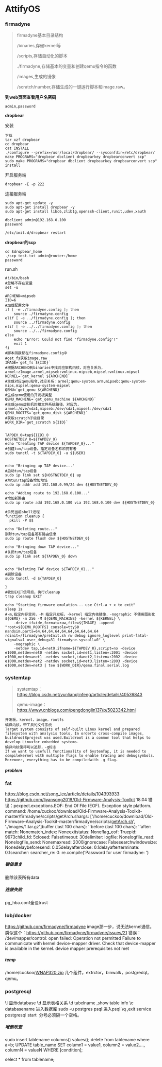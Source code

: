 # AttifyOS

### firmadyne

>firmadyne基本目录结构
>
>/binaries,存储kernel等
>
>/scripts,存储自动化的脚本
>
>./firmadyne,存储基本的变量和创建qemu指令的函数
>
>/images,生成的镜像
>
>/scratch/number,存储生成的一键运行脚本和image.raw。

**到web页面查看用户名密码**

```
admin,password
```

**dropbear**

安装

```
下载
tar xzf dropbear
cd dropbear
cat INSTALL
./configure --prefix=/usr/local/dropbear/ --sysconfdir=/etc/dropbear/
make PROGRAMS="dropbear dbclient dropbearkey dropbearconvert scp"
sudo make PROGRAMS="dropbear dbclient dropbearkey dropbearconvert scp" install   
```

开启服务端

```
dropbear -E -p 222
```



连接服务端

```
sudo apt-get update -y
sudo apt-get install dropbear -y
sudo apt-get install libc6,zlib1g,openssh-client,runit,udev,xauth
```

```
dbclient admin@192.168.0.100
password

/etc/init.d/dropbear restart
```

**dropbear的scp**

```
cd $dropbear_home
./scp test.txt admin@router:/home
password
```

run.sh

```
#!/bin/bash
#忽略不存在变量
set -u

ARCHEND=mipseb
IID=6
#加载配置文件
if [ -e ./firmadyne.config ]; then
    source ./firmadyne.config
elif [ -e ../firmadyne.config ]; then
    source ../firmadyne.config
elif [ -e ../../firmadyne.config ]; then
    source ../../firmadyne.config
else
    echo "Error: Could not find 'firmadyne.config'!"
    exit 1
fi
#脚本函数都在firmadyne.config中
#get_fs获取image.raw
IMAGE=`get_fs ${IID}`
#根据ARCHEND到binaries中找对应架构内核，对应关系为，armel:zImage.armel,mipseb:vmlinux.mipseb,mipsel:vmlinux.mipsel
KERNEL=`get_kernel ${ARCHEND}`
#生成对应qemu指令,对应关系：armel:qemu-system.arm,mipseb:qemu-system-mips,mipsel:qemu-system-mipsel
QEMU=`get_qemu ${ARCHEND}`
#生成qemu使用的开发板类型
QEMU_MACHINE=`get_qemu_machine ${ARCHEND}`
#生成qemu虚拟机的根文件系统路径，对应为，armel:/dve/vda1,mipseb:/dev/sda1,mipsel:/dev/sda1
QEMU_ROOTFS=`get_qemu_disk ${ARCHEND}`
#获取scratch子级目录
WORK_DIR=`get_scratch ${IID}`


TAPDEV_0=tap${IID}_0
HOSTNETDEV_0=${TAPDEV_0}
echo "Creating TAP device ${TAPDEV_0}..."
#创建tun/tap设备，指定设备名称和拥有者
sudo tunctl -t ${TAPDEV_0} -u ${USER}


echo "Bringing up TAP device..."
#启动tun/tap设备
sudo ip link set ${HOSTNETDEV_0} up
#为tun/tap设备增加地址
sudo ip addr add 192.168.0.99/24 dev ${HOSTNETDEV_0}

echo "Adding route to 192.168.0.100..."
#增加新路由
sudo ip route add 192.168.0.100 via 192.168.0.100 dev ${HOSTNETDEV_0}

#杀死当前shell进程
function cleanup {
  pkill -P $$

echo "Deleting route..."
删除tun/tap设备所有路由信息
sudo ip route flush dev ${HOSTNETDEV_0}

echo "Bringing down TAP device..."
#关闭tum/tap设备
sudo ip link set ${TAPDEV_0} down


echo "Deleting TAP device ${TAPDEV_0}..."
#删除设备
sudo tunctl -d ${TAPDEV_0}

}
#收到EXIT信号后，执行cleanup
trap cleanup EXIT

echo "Starting firmware emulation... use Ctrl-a + x to exit"
sleep 1s
#-m,指定内存空间，-M 指定开发板，-kernel 指定内核镜像，-nographic 不使用图形化
${QEMU} -m 256 -M ${QEMU_MACHINE} -kernel ${KERNEL} \
    -drive if=ide,format=raw,file=${IMAGE} -append "root=${QEMU_ROOTFS} console=ttyS0 nandsim.parts=64,64,64,64,64,64,64,64,64,64 rdinit=/firmadyne/preInit.sh rw debug ignore_loglevel print-fatal-signals=1 user_debug=31 firmadyne.syscall=0" \
    -nographic \
    -netdev tap,id=net0,ifname=${TAPDEV_0},script=no -device e1000,netdev=net0 -netdev socket,id=net1,listen=:2001 -device e1000,netdev=net1 -netdev socket,id=net2,listen=:2002 -device e1000,netdev=net2 -netdev socket,id=net3,listen=:2003 -device e1000,netdev=net3 | tee ${WORK_DIR}/qemu.final.serial.log

```

### systemtap

>systemtap：https://blog.csdn.net/yunlianglinfeng/article/details/40536843
>
>qemu-image：https://www.cnblogs.com/pengdonglin137/p/5023342.html 

```
开发板，kernel，image，rootfs
编译内核，带工具的文件系统
Target system consists of self-built Linux kernel and prepared filesystem with analysis tools. In orderto cross-compile images, buildroot8project was used.Buildroot is a common tool that helps to develop Linuxfor embedded systems.
编译内核使得可以追踪，-g标志
If we want to usefull functionality of SystemTap, it is needed to compilekernel with multiple flags to enable tracing and debugsymbols.  Moreover, everything has to be compiledwith -g flag.
```



##### problem



### fat

https://blog.csdn.net/song_lee/article/details/104393933
https://github.com/liyansong2018/Old-Firmware-Analysis-Toolkit
18.04
错误：pexpect.exceptions.EOF: End Of File (EOF). Exception style platform.
command: /home/cuckoo/download/Old-Firmware-Analysis-Toolkit-master/firmadyne/scripts/getArch.shargs: ['/home/cuckoo/download/Old-Firmware-Analysis-Toolkit-master/firmadyne/scripts/[getArch.sh](http://getarch.sh/)', './images/1.tar.gz']buffer (last 100 chars): ''before (last 100 chars): ''after: match: Nonematch_index: Noneexitstatus: Noneflag_eof: Truepid: 9973child_fd: 5closed: Falsetimeout: 30delimiter: logfile: Nonelogfile_read: Nonelogfile_send: Nonemaxread: 2000ignorecase: Falsesearchwindowsize: Nonedelaybeforesend: 0.05delayafterclose: 0.1delayafterterminate: 0.1searcher: searcher_re:    0: re.compile('Password for user firmadyne: ')

##### 键值重复

删除该表所有data

##### 连接失败

pg_hba.conf全设trust

### lob/docker

https://github.com/firmadyne/firmadyne
image那一步，说无法kernel通信。类似这个：https://github.com/firmadyne/firmadyne/issues/21
错误：
/dev/mapper/control: open failed: Operation not permitted
Failure to communicate with kernel device-mapper driver.
Check that device-mapper is available in the kernel.
device mapper prerequisites not met
​

##### temp

/home/cuckoo/[WNAP320.zip](http://wnap320.zip/)
几个组件，extrctor，binwalk，postgredql，qemu。

### postgresql

\l  显示database
\d 显示表格关系
\d tabelname ,show table info
\c databasename 进入数据库
sudo -u postgres psql 进入psql
\q ,exit
service postgresql start
​
分号必须隔一个空格。

##### 增删改查

sudo insert  tablename columns()  values();
delete from tablename where a=b;
UPDATE table_name
SET column1 = value1, column2 = value2...., columnN = valueN
WHERE [condition];

select * from tablename;



